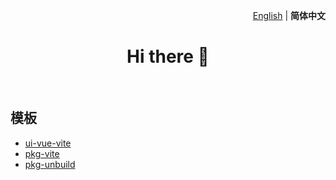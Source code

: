 <p align='right'>
  <a href="./README.md">English</a> | <b>简体中文</b>
</p>

<h1 align='center'>Hi there 👋</h1>

<br>

## 模板
- [ui-vue-vite](https://github.com/templetor/ui-vue-vite)
- [pkg-vite](https://github.com/templetor/pkg-vite)
- [pkg-unbuild](https://github.com/templetor/pkg-unbuild)
